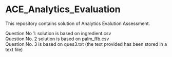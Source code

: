 # ACE_Analytics_Evaluation
This repository contains solution of Analytics Evalution Assessment. 

Question No 1: solution is based on ingredient.csv <br>
Question No. 2 solution is based on palm_ffb.csv <br>
Question No. 3 is based on ques3.txt (the text provided has been stored in a text file)



